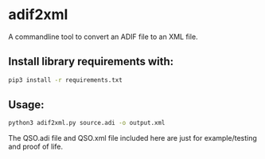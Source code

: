 # adif2xml

A commandline tool to convert an ADIF file to an XML file.

## Install library requirements with:

```bash
pip3 install -r requirements.txt
```

## Usage:

```bash
python3 adif2xml.py source.adi -o output.xml
```

The QSO.adi file and QSO.xml file included here are just for example/testing
and proof of life.
